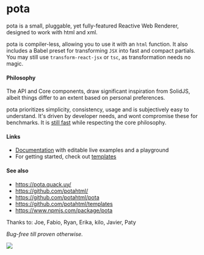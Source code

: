 # pota

pota is a small, pluggable, yet fully-featured Reactive Web Renderer,
designed to work with html and xml.

pota is compiler-less, allowing you to use it with an `html` function.
It also includes a Babel preset for transforming `JSX` into fast and
compact partials. You may still use `transform-react-jsx` or `tsc`, as
transformation needs no magic.

#### Philosophy

The API and Core components, draw significant inspiration from
SolidJS, albeit things differ to an extent based on personal
preferences.

pota prioritizes simplicity, consistency, usage and is subjectively
easy to understand. It's driven by developer needs, and wont
compromise these for benchmarks. It is
[still fast](https://krausest.github.io/js-framework-benchmark/current.html)
while respecting the core philosophy.

#### Links

- [Documentation](https://pota.quack.uy/) with editable live examples
  and a playground
- For getting started, check out
  [templates](https://github.com/potahtml/templates)

#### See also

- https://pota.quack.uy/
- https://github.com/potahtml/
- https://github.com/potahtml/pota
- https://github.com/potahtml/templates
- https://www.npmjs.com/package/pota

Thanks to: Joe, Fabio, Ryan, Erika, kilo, Javier, Paty

_Bug-free till proven otherwise._

 <img src="https://pota.quack.uy/assets/logo-small.png"/>
